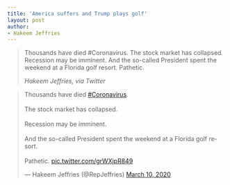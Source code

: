 ```yaml
---
title: 'America suffers and Trump plays golf'
layout: post
author:
- Hakeem Jeffries
---
```


> Thousands have died #Coronavirus. The stock market has collapsed. Recession may be imminent. And the so-called President spent the weekend at a Florida golf resort. Pathetic.
>
> <cite>Hakeem Jeffries, via Twitter</cite>

<blockquote class="twitter-tweet"><p lang="en" dir="ltr">Thousands have died <a href="https://twitter.com/hashtag/Coronavirus?src=hash&amp;ref_src=twsrc%5Etfw">#Coronavirus</a>.<br><br>The stock market has collapsed.<br><br>Recession may be imminent.<br><br>And the so-called President spent the weekend at a Florida golf resort. <br><br>Pathetic. <a href="https://t.co/grWXjpR849">pic.twitter.com/grWXjpR849</a></p>&mdash; Hakeem Jeffries (@RepJeffries) <a href="https://twitter.com/RepJeffries/status/1237447838948302849?ref_src=twsrc%5Etfw">March 10, 2020</a></blockquote> <script async src="https://platform.twitter.com/widgets.js" charset="utf-8"></script>
